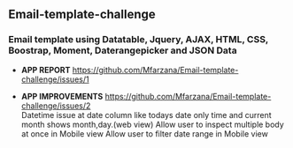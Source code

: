 ## Email-template-challenge
### Email template using Datatable, Jquery, AJAX, HTML, CSS, Boostrap, Moment, Daterangepicker and JSON Data

- **APP REPORT**
https://github.com/Mfarzana/Email-template-challenge/issues/1

- **APP IMPROVEMENTS**
https://github.com/Mfarzana/Email-template-challenge/issues/2  
Datetime issue at date column like todays date only time and current month shows month,day.(web view) 
Allow user to inspect multiple body at once in Mobile view
Allow user to filter date range in Mobile view
